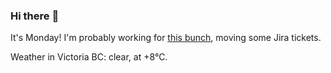 ### Hi there :wave:

It's Monday! I'm probably working for [this bunch](https://github.com/kohofinancial), moving some Jira tickets.

Weather in Victoria BC: clear, at +8°C.
